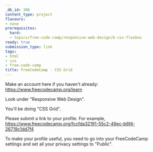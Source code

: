 ```yaml
---
_db_id: 306
content_type: project
flavours:
- none
prerequisites:
  hard:
  - topics/free-code-camp/responsive-web-design/6-css-flexbox
ready: true
submission_type: link
tags:
- html
- css
- free-code-camp
title: FreeCodeCamp - CSS Grid
---
```


Make an account here if you haven't already: https://www.freecodecamp.org/learn

Look under "Responsive Web Design".

You'll be doing "CSS Grid".

Please submit a link to your profile. For example, https://www.freecodecamp.org/fccfda32191-55c2-49ec-b6f4-26719c1dd7f4

To make your profile useful, you need to go into your FreeCodeCamp settings and set all your privacy settings to "Public".
